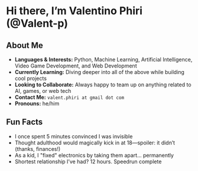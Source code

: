 # Hi there, I’m **Valentino Phiri** (@Valent-p)

## About Me
- **Languages & Interests:** Python, Machine Learning, Artificial Intelligence, Video Game Development, and Web Development  
- **Currently Learning:** Diving deeper into all of the above while building cool projects  
- **Looking to Collaborate:** Always happy to team up on anything related to AI, games, or web tech  
- **Contact Me:** `valent.phiri at gmail dot com`  
- **Pronouns:** he/him  

## Fun Facts
- I once spent 5 minutes convinced I was invisible  
- Thought adulthood would magically kick in at 18—spoiler: it didn’t (thanks, finances!)  
- As a kid, I "fixed" electronics by taking them apart... permanently  
- Shortest relationship I’ve had? 12 hours. Speedrun complete
